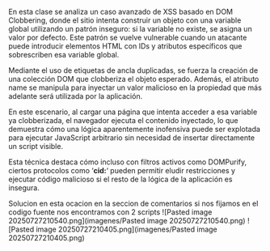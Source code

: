 En esta clase se analiza un caso avanzado de XSS basado en DOM Clobbering, donde el sitio intenta construir un objeto con una variable global utilizando un patrón inseguro: si la variable no existe, se asigna un valor por defecto. Este patrón se vuelve vulnerable cuando un atacante puede introducir elementos HTML con IDs y atributos específicos que sobrescriben esa variable global.

Mediante el uso de etiquetas de ancla duplicadas, se fuerza la creación de una colección DOM que clobberiza el objeto esperado. Además, el atributo name se manipula para inyectar un valor malicioso en la propiedad que más adelante será utilizada por la aplicación.

En este escenario, al cargar una página que intenta acceder a esa variable ya clobberizada, el navegador ejecuta el contenido inyectado, lo que demuestra cómo una lógica aparentemente inofensiva puede ser explotada para ejecutar JavaScript arbitrario sin necesidad de insertar directamente un script visible.

Esta técnica destaca cómo incluso con filtros activos como DOMPurify, ciertos protocolos como ‘**cid:**‘ pueden permitir eludir restricciones y ejecutar código malicioso si el resto de la lógica de la aplicación es insegura.

Solucion
en esta ocacion en la seccion de comentarios si nos fijamos en el codigo fuente nos encontramos con 2 scripts
![Pasted image 20250727210540.png](imagenes/Pasted image 20250727210540.png)
![Pasted image 20250727210405.png](imagenes/Pasted image 20250727210405.png)
